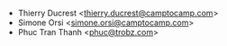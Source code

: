 - Thierry Ducrest \<<thierry.ducrest@camptocamp.com>\>
- Simone Orsi \<<simone.orsi@camptocamp.com>\>
- Phuc Tran Thanh \<<phuc@trobz.com>\>
